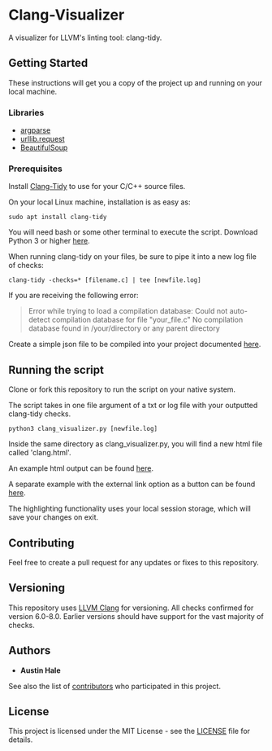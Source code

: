 # Clang-Visualizer

A visualizer for LLVM's linting tool: clang-tidy.

## Getting Started

These instructions will get you a copy of the project up and running on your local machine.

### Libraries
- [argparse](https://pypi.org/project/argparse/)
- [urllib.request](https://docs.python.org/3/library/urllib.request.html)
- [BeautifulSoup](https://pypi.org/project/beautifulsoup4/)

### Prerequisites

Install [Clang-Tidy](http://clang.llvm.org/extra/clang-tidy/) to use for your C/C++ source files.

On your local Linux machine, installation is as easy as:

```
sudo apt install clang-tidy
```

You will need bash or some other terminal to execute the script. Download Python 3 or higher [here](https://www.python.org/downloads/).

When running clang-tidy on your files, be sure to pipe it into a new log file of checks:

```
clang-tidy -checks=* [filename.c] | tee [newfile.log]
```

If you are receiving the following error:

> Error while trying to load a compilation database:
> Could not auto-detect compilation database for file "your_file.c"
> No compilation database found in /your/directory or any parent directory

Create a simple json file to be compiled into your project documented [here](http://clang.llvm.org/docs/JSONCompilationDatabase.html).

## Running the script

Clone or fork this repository to run the script on your native system.

The script takes in one file argument of a txt or log file with your outputted clang-tidy checks.

```
python3 clang_visualizer.py [newfile.log]
```

Inside the same directory as clang_visualizer.py, you will find a new html file called 'clang.html'.

An example html output can be found [here](https://austinbhale.com/Clang-Visualizer/examples/example.html).

A separate example with the external link option as a button can be found [here](https://austinbhale.com/Clang-Visualizer/examples/example-with-button.html).

The highlighting functionality uses your local session storage, which will save your changes on exit.

## Contributing

Feel free to create a pull request for any updates or fixes to this repository.

## Versioning

This repository uses [LLVM Clang](http://clang.llvm.org/extra/clang-tidy/index.html) for versioning. All checks confirmed for version 6.0-8.0. Earlier versions should have support for the vast majority of checks.

## Authors

- **Austin Hale**

See also the list of [contributors](https://github.com/austinbhale/Clang-Visualizer/graphs/contributors) who participated in this project.

## License

This project is licensed under the MIT License - see the [LICENSE](LICENSE) file for details.
